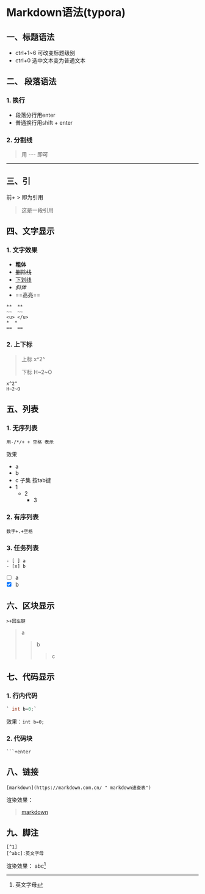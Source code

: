 # Markdown语法(typora)

## 一、标题语法
- ctrl+1~6 可改变标题级别
- ctrl+0 选中文本变为普通文本
## 二、 段落语法
### 1. 换行
- 段落分行用enter
- 普通换行用shift + enter
### 2. 分割线
> 用 --- 即可
---
## 三、引
前+ > 即为引用
> 这是一段引用
## 四、文字显示
### 1. 文字效果
- **粗体**
- ~~删除线~~
- <u>下划线</u>
- *斜体*
- ==高亮==
```text
**  **
~~  ~~
<u> </u>
*  *
==  ==
```
### 2. 上下标
> 上标 x^2^
>
> 下标 H~2~O
```text
x^2^
H~2~O
```
## 五、列表
### 1. 无序列表
```text
用-/*/+ + 空格 表示
```
效果
- a
- b
- c
子集 按tab键
- 1
	- 2
		- 3
### 2. 有序列表
```
数字+.+空格
```
### 3. 任务列表
```
- [ ] a
- [x] b
```
- [ ] a
- [x] b
## 六、区块显示
```
>+回车键
```
> a
>
> > b
> >
> > > c
## 七、代码显示
### 1. 行内代码
```c
` int b=0;`
```
效果：`int b=0;`
### 2. 代码块
```
```+enter
```
## 八、链接
```
[markdown](https://markdown.com.cn/ " markdown速查表")
```
渲染效果：
> [markdown](https://markdown.com.cn/ " markdown速查表")
## 九、脚注
```
[^1]
[^abc]:英文字母
```
渲染效果：
abc[^①]
[^①]:英文字母



